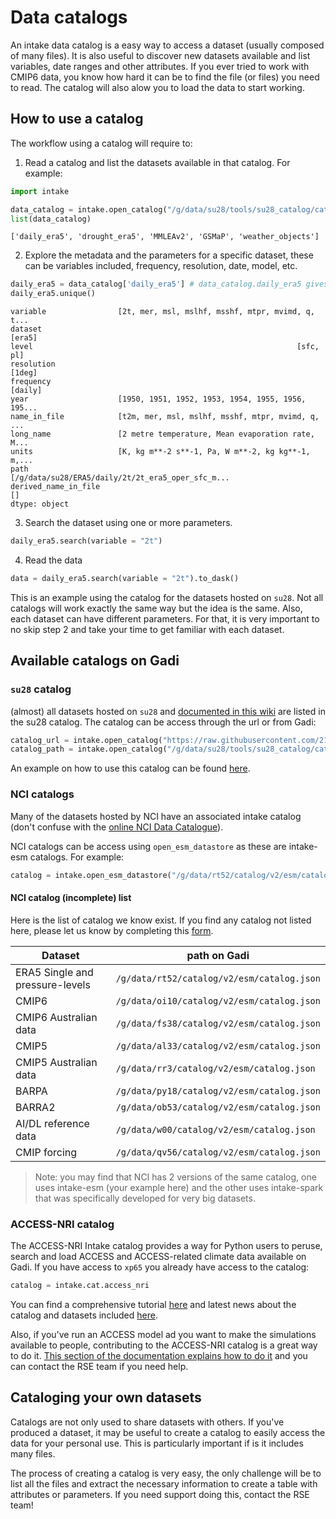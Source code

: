 # Data catalogs

An intake data catalog is a easy way to access a dataset (usually composed of many files). It is also useful to discover new datasets available and list variables, date ranges and other attributes. If you ever tried to work with CMIP6 data, you know how hard it can be to find the file (or files) you need to read. The catalog will also alow you to load the data to start working.

## How to use a catalog

The workflow using a catalog will require to:

1. Read a catalog and list the datasets available in that catalog. For example:

```python
import intake

data_catalog = intake.open_catalog("/g/data/su28/tools/su28_catalog/catalog/su28_catalog.yaml")
list(data_catalog)
```
```
['daily_era5', 'drought_era5', 'MMLEAv2', 'GSMaP', 'weather_objects']
```

2. Explore the metadata and the parameters for a specific dataset, these can be variables included, frequency, resolution, date, model, etc.

```python
daily_era5 = data_catalog['daily_era5'] # data_catalog.daily_era5 gives the same result
daily_era5.unique()
```
```
variable                [2t, mer, msl, mslhf, msshf, mtpr, mvimd, q, t...
dataset                                                            [era5]
level                                                           [sfc, pl]
resolution                                                         [1deg]
frequency                                                         [daily]
year                    [1950, 1951, 1952, 1953, 1954, 1955, 1956, 195...
name_in_file            [t2m, mer, msl, mslhf, msshf, mtpr, mvimd, q, ...
long_name               [2 metre temperature, Mean evaporation rate, M...
units                   [K, kg m**-2 s**-1, Pa, W m**-2, kg kg**-1, m,...
path                    [/g/data/su28/ERA5/daily/2t/2t_era5_oper_sfc_m...
derived_name_in_file                                                   []
dtype: object
```
3. Search the dataset using one or more parameters.

```python
daily_era5.search(variable = "2t")
```

4. Read the data

```python
data = daily_era5.search(variable = "2t").to_dask()
```

This is an example using the catalog for the datasets hosted on `su28`. Not all catalogs will work exactly the same way but the idea is the same. Also, each dataset can have different parameters. For that, it is very important to no skip step 2 and take your time to get familiar with each dataset.

## Available catalogs on Gadi

### `su28` catalog

(almost) all datasets hosted on `su28` and [documented in this wiki](datasets/index.html) are listed in the su28 catalog. The catalog can be access through the url or from Gadi:

```python
catalog_url = intake.open_catalog("https://raw.githubusercontent.com/21centuryweather/su28_catalog/refs/heads/main/catalog/su28_catalog.yaml")
catalog_path = intake.open_catalog("/g/data/su28/tools/su28_catalog/catalog/su28_catalog.yaml")
```

An example on how to use this catalog can be found [here](https://github.com/21centuryweather/su28_catalog/blob/main/docs/how_to_catalog.ipynb).

### NCI catalogs

Many of the datasets hosted by NCI have an associated intake catalog (don't confuse with the [online NCI Data Catalogue](https://geonetwork.nci.org.au/geonetwork/srv/eng/catalog.search#/home)). 

NCI catalogs can be access using `open_esm_datastore` as these are intake-esm catalogs. For example:

```python
catalog = intake.open_esm_datastore("/g/data/rt52/catalog/v2/esm/catalog.json")
```

#### NCI catalog (incomplete) list

Here is the list of catalog we know exist. If you find any catalog not listed here, please let us know by completing this [form](https://creatorapp.zohopublic.com.au/21centuryweather/w21c-clever/form-perma/Wiki_Feedback_Form/dNjCfQET7NjEgyE6GATZgRXhqOUEnHtsANkEZSJ54Cp8ry74xBHQQz6AvfOYhOXmJqdP35fBSjdbdnFx5ySvxFurqPPzBnnXjSw8).

| Dataset | path on Gadi |
|---------|--------------------------------------------|
| ERA5 Single and pressure-levels   | `/g/data/rt52/catalog/v2/esm/catalog.json` |
| CMIP6   | `/g/data/oi10/catalog/v2/esm/catalog.json` |
| CMIP6 Australian data | `/g/data/fs38/catalog/v2/esm/catalog.json` |
| CMIP5   | `/g/data/al33/catalog/v2/esm/catalog.json` |
| CMIP5 Australian data | `/g/data/rr3/catalog/v2/esm/catalog.json` |
| BARPA   | `/g/data/py18/catalog/v2/esm/catalog.json` |
| BARRA2  | `/g/data/ob53/catalog/v2/esm/catalog.json` |
| AI/DL reference data | `/g/data/w00/catalog/v2/esm/catalog.json` |
| CMIP forcing | `/g/data/qv56/catalog/v2/esm/catalog.json` |

> Note: you may find that NCI has 2 versions of the same catalog, one uses intake-esm (your example here) and the other uses intake-spark that was specifically developed for very big datasets. 

### ACCESS-NRI catalog

The ACCESS-NRI Intake catalog provides a way for Python users to peruse, search and load ACCESS and ACCESS-related climate data available on Gadi. If you have access to `xp65` you already have access to the catalog:

```python
catalog = intake.cat.access_nri
```

You can find a comprehensive tutorial [here](https://access-nri-intake-catalog.readthedocs.io/en/latest/usage/quickstart.html) and latest news about the catalog and datasets included [here](https://forum.access-hive.org.au/t/access-nri-intake-catalog-a-way-to-find-load-and-share-data-on-gadi/1659/8).

Also, if you've run an ACCESS model ad you want to make the simulations available to people, contributing to the ACCESS-NRI catalog is a great way to do it. [This section of the documentation explains how to do it](https://access-nri-intake-catalog.readthedocs.io/en/latest/datastores/index.html#datastore-create) and you can contact the RSE team if you need help. 

## Cataloging your own datasets

Catalogs are not only used to share datasets with others. If you've produced a dataset, it may be useful to create a catalog to easily access the data for your personal use. This is particularly important if is it includes many files. 

The process of creating a catalog is very easy, the only challenge will be to list all the files and extract the necessary information to create a table with attributes or parameters. If you need support doing this, contact the RSE team!
